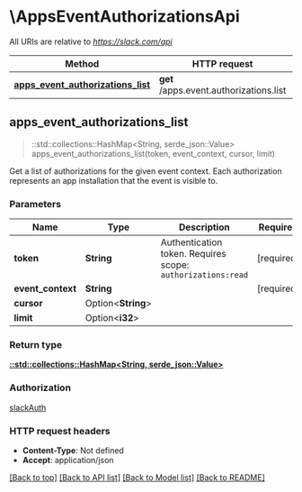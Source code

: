 # \AppsEventAuthorizationsApi

All URIs are relative to *https://slack.com/api*

Method | HTTP request | Description
------------- | ------------- | -------------
[**apps_event_authorizations_list**](AppsEventAuthorizationsApi.md#apps_event_authorizations_list) | **get** /apps.event.authorizations.list | 



## apps_event_authorizations_list

> ::std::collections::HashMap<String, serde_json::Value> apps_event_authorizations_list(token, event_context, cursor, limit)


Get a list of authorizations for the given event context. Each authorization represents an app installation that the event is visible to.

### Parameters


Name | Type | Description  | Required | Notes
------------- | ------------- | ------------- | ------------- | -------------
**token** | **String** | Authentication token. Requires scope: `authorizations:read` | [required] |
**event_context** | **String** |  | [required] |
**cursor** | Option<**String**> |  |  |
**limit** | Option<**i32**> |  |  |

### Return type

[**::std::collections::HashMap<String, serde_json::Value>**](serde_json::Value.md)

### Authorization

[slackAuth](../README.md#slackAuth)

### HTTP request headers

- **Content-Type**: Not defined
- **Accept**: application/json

[[Back to top]](#) [[Back to API list]](../README.md#documentation-for-api-endpoints) [[Back to Model list]](../README.md#documentation-for-models) [[Back to README]](../README.md)

